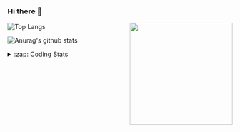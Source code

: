 ### Hi there 👋

<!--
**tao8687/tao8687** is a ✨ _special_ ✨ repository because its `README.md` (this file) appears on your GitHub profile.

Here are some ideas to get you started:

- 🔭 I’m currently working on ...
- 🌱 I’m currently learning ...
- 👯 I’m looking to collaborate on ...
- 🤔 I’m looking for help with ...
- 💬 Ask me about ...
- 📫 How to reach me: ...
- 😄 Pronouns: ...
- ⚡ Fun fact: ...
-->

<img align='right' src="https://media.giphy.com/media/M9gbBd9nbDrOTu1Mqx/giphy.gif" width="230">

![Top Langs](https://github-readme-stats.vercel.app/api/top-langs/?username=tao8687&layout=compact&title_color=23238E&text_color=A67D3D)

![Anurag's github stats](https://github-readme-stats.vercel.app/api?username=tao8687&show_icons=true&&text_color=A67D3D&title_color=23238E&show_icons=false&count_private=true&hide=stars)

<details>
  <summary>:zap: Coding Stats</summary>
  <b>
<!--START_SECTION:waka-->
```text
Week: 13 January, 2021 - 20 January, 2021

C        7 hrs 35 mins   ██████████████░░░░░░░░░░░   56.28 % 
C++      1 hr 43 mins    ███▒░░░░░░░░░░░░░░░░░░░░░   12.76 % 
Python   1 hr 24 mins    ██▓░░░░░░░░░░░░░░░░░░░░░░   10.39 % 
Bash     53 mins         █▓░░░░░░░░░░░░░░░░░░░░░░░   06.66 % 
Lua      50 mins         █▓░░░░░░░░░░░░░░░░░░░░░░░   06.28 % 
```
<!--END_SECTION:waka-->
</details>
